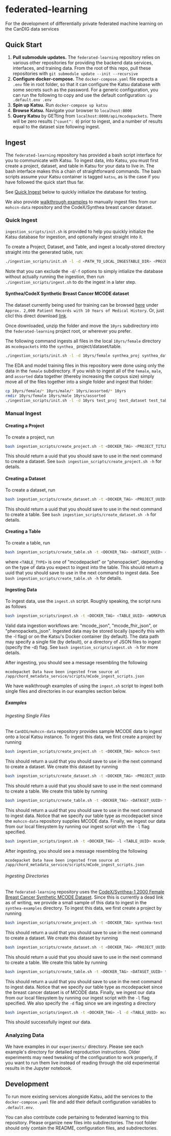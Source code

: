 # federated-learning
For the development of differentially private federated machine learning on the CanDIG data services

<!-- @import "[TOC]" {cmd="toc" depthFrom=1 depthTo=6 orderedList=false} -->

## Quick Start

1. **Pull submodule updates.** The `federated-learning` repository relies on various other repositories for providing the backend data services, interfaces, and training data. From the root of this repo, pull these repositories with `git submodule update --init --recursive`
1. **Configure docker-compose.** The `docker-compose.yaml` file expects a `.env` file in root folder, so that it can configure the Katsu database with some secrets such as the password. For a generic configuration, you can run the following to copy and use the default configuration: `cp .default.env .env`
3. **Spin up Katsu.** Run `docker-compose up katsu`
4. **Browse Katsu.** Navigate your browser to `localhost:8000`
5. **Query Katsu** by GETting from `localhost:8000/api/mcodepackets`. There will be zero results (`"count": 0`) prior to ingest, and a number of results equal to the dataset size following ingest.

## Ingest

The `federated-learning` repository has provided a bash script interface for you to communicate with Katsu. To ingest data, into Katsu, you must first create a project, dataset, and table in Katsu for your data to live in. The bash interface makes this a chain of straightforward commands. The bash scripts assume your Katsu container is tagged `katsu`, as is the case if you have followed the quick start thus far.

See [Quick Ingest](#quick-ingest) below to quickly initialize the database for testing.

We also provide [walkthrough examples](#examples) to manually ingest files from our `mohccn-data` repository and the CodeX/Synthea breast cancer dataset.

### Quick Ingest

`ingestion_scripts/init.sh` is provided to help you quickly initialize the Katsu database for ingestion, and optionally ingest straight into it.

To create a Project, Dataset, and Table, and ingest a locally-stored directory straight into the generated table, run:
```bash
./ingestion_scripts/init.sh -l -d <PATH_TO_LOCAL_INGESTABLE_DIR> <PROJECT_TITLE> <DATASET_TITLE> <TABLE_TITLE> <TABLE_TYPE>
```

Note that you can exclude the `-d`/`-f` options to simply intialize the database without actually running the ingestion, then run `./ingestion_scripts/ingest.sh` to do the ingest in a later step.

#### Synthea/CodeX Synthetic Breast Cancer MCODE dataset

The dataset currently being used for training can be browsed [here](https://confluence.hl7.org/display/COD/mCODE+Test+Data) under `Approx. 2,000 Patient Records with 10 Years of Medical History`. Or, just clicl this direct download [link](http://hdx.mitre.org/downloads/mcode/mcode1_0_10yrs.zip).

Once downloaded, unzip the folder and move the `10yrs` subdirectory into the `federated-learning` project root, or wherever you prefer.

The following command ingests all files in the local `10yrs/female` directory as `mcodepackets` into the `synthea_` project/dataset/table.
```bash
./ingestion_scripts/init.sh -l -d 10yrs/female synthea_proj synthea_dataset synthea_table mcodepacket
```

The EDA and model training files in this repository were done using only the data in the `female` subdirectory. If you wish to ingest all of the `female`, `male`, and `assorted` data together (thereby increasing the corpus size) simply move all of the files together into a single folder and ingest that folder:
```bash
cp 10yrs/female/* 10yrs/male/* 10yrs/assorted/* 10yrs
rmdir 10yrs/female 10yrs/male 10yrs/assorted
./ingestion_scripts/init.sh -l -d 10yrs test_proj test_dataset test_table mcodepacket
```

### Manual Ingest

#### Creating a Project
To create a project, run
```bash
bash ingestion_scripts/create_project.sh -t <DOCKER_TAG> <PROJECT_TITLE>
```
This should return a uuid that you should save to use in the next command to create a dataset. See `bash ingestion_scripts/create_project.sh -h` for details.

#### Creating a Dataset
To create a dataset, run
```bash
bash ingestion_scripts/create_dataset.sh -t <DOCKER_TAG> <PROJECT_UUID> <DATASET_NAME>
```
This should return a uuid that you should save to use in the next command to create a table. See `bash ingestion_scripts/create_dataset.sh -h` for details.

#### Creating a Table
To create a table, run
```bash
bash ingestion_scripts/create_table.sh -t <DOCKER_TAG> <DATASET_UUID> <TABLE_NAME> <TABLE_TYPE>
```
where `<TABLE_TYPE>` is one of "mcodepacket" or "phenopacket", depending on the type of data you expect to ingest into the table.
This should return a uuid that you should save to use in the next command to ingest data. See `bash ingestion_scripts/create_table.sh -h` for details.

#### Ingesting Data
To ingest data, use the `ingest.sh` script. Roughly speaking, the script runs as follows
```bash
bash ingestion_scripts/ingest.sh -t <DOCKER_TAG> <TABLE_UUID> <WORKFLOW_ID> <ABSOLUTE_PATH>
```
Valid data ingestion workflows are: "mcode_json", "mcode_fhir_json", or "phenopackets_json".
Ingested data may be stored locally (specify this with the -l flag) or on the Katsu's Docker container (by default). 
The data path may specify a single file (by default), or a directory of JSON files to ingest (specify the -d) flag.
See `bash ingestion_scripts/ingest.sh -h` for more details.

 After ingesting, you should see a message resembling the following
 ```
 mcodepacket Data have been ingested from source at /app/chord_metadata_service/scripts/mCode_ingest_scripts.json
 ```

We have walkthrough examples of using the `ingest.sh` script to ingest both single files and directories in our examples section below.

##### Examples

###### Ingesting Single Files
The `CanDIG/mohccn-data` repository provides sample MCODE data to ingest onto a local Katsu instance. To ingest this data, we first create a project by running
```bash
bash ingestion_scripts/create_project.sh -t <DOCKER_TAG> mohccn-test
```
This should return a uuid that you should save to use in the next command to create a dataset. We create this dataset by running
```bash
bash ingestion_scripts/create_dataset.sh -t <DOCKER_TAG> <PROJECT_UUID> dataset-test
```
This should return a uuid that you should save to use in the next command to create a table. We create this table by running
```bash
bash ingestion_scripts/create_table.sh -t <DOCKER_TAG> <DATASET_UUID> table-test mcodepacket
```
This should return a uuid that you should save to use in the next command to ingest data. Notice that we specify our table type as mcodepacket since the `mohccn-data` repository supplies MCODE data. Finally, we ingest our data from our local filesystem by running our ingest script with the `-l` flag specified.
```bash
bash ingestion_scripts/ingest.sh -t <DOCKER_TAG> -l <TABLE_UUID> mcode_json <PATH_TO_MOHCCN_DATA_REPO>/mCode_ingest_scripts.json
```
After ingesting, you should see a message resembling the following
```
mcodepacket Data have been ingested from source at /app/chord_metadata_service/scripts/mCode_ingest_scripts.json
```

###### Ingesting Directories
The `federated-learning` repository uses the [CodeX/Synthea-1 2000 Female Breast Cancer Synthetic MCODE Dataset](https://confluence.hl7.org/display/COD/mCODE+Test+Data). Since this is currently a dead link as of writing, we provide a small sample of this data to ingest in the `synthea-examples` directory. To ingest this data, we first create a project by running
```bash
bash ingestion_scripts/create_project.sh -t <DOCKER_TAG> synthea-test
```
This should return a uuid that you should save to use in the next command to create a dataset. We create this dataset by running
```bash
bash ingestion_scripts/create_dataset.sh -t <DOCKER_TAG> <PROJECT_UUID> dataset-test-synthea
```
This should return a uuid that you should save to use in the next command to create a table. We create this table by running
```bash
bash ingestion_scripts/create_table.sh -t <DOCKER_TAG> <DATASET_UUID> table-test-synthea mcodepacket
```
This should return a uuid that you should save to use in the next command to ingest data. Notice that we specify our table type as mcodepacket since the breast cancer dataset is of MCODE data. Finally, we ingest our data from our local filesystem by running our ingest script with the `-l` flag specified. We also specify the `-d` flag since we are ingesting a directory
```bash
bash ingestion_scripts/ingest.sh -t <DOCKER_TAG> -l -d <TABLE_UUID> mcode_fhir_json <PATH_TO_SYNTHEA_EXAMPLES>
```
This should successfully ingest our data.

### Analyzing Data

We have examples in our `experiments/` directory. Please see each example's directory for detailed reproduction instructions. Older experiments may need tweaking of the configuration to work properly, if you want to run them live instead of reading through the old experimental results in the Jupyter notebook.

## Development

To run more existing services alongside Katsu, add the services to the `docker-compose.yaml` file and add their default configuration variables to `.default.env`.

You can also contribute code pertaining to federated learning to this repository. Please organize new files into subdirectories. The root folder should only contain the README, configuration files, and subdirectories.
